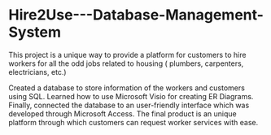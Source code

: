 # Hire2Use---Database-Management-System

This project is a unique way to provide a platform for customers to hire workers for all the odd
jobs related to housing ( plumbers, carpenters, electricians, etc.)

Created a database to store information of the workers and customers using SQL.
Learned how to use Microsoft Visio for creating ER Diagrams.
Finally, connected the database to an user-friendly interface which was developed through Microsoft Access.
The final product is an unique platform through which customers can request worker services with ease.
